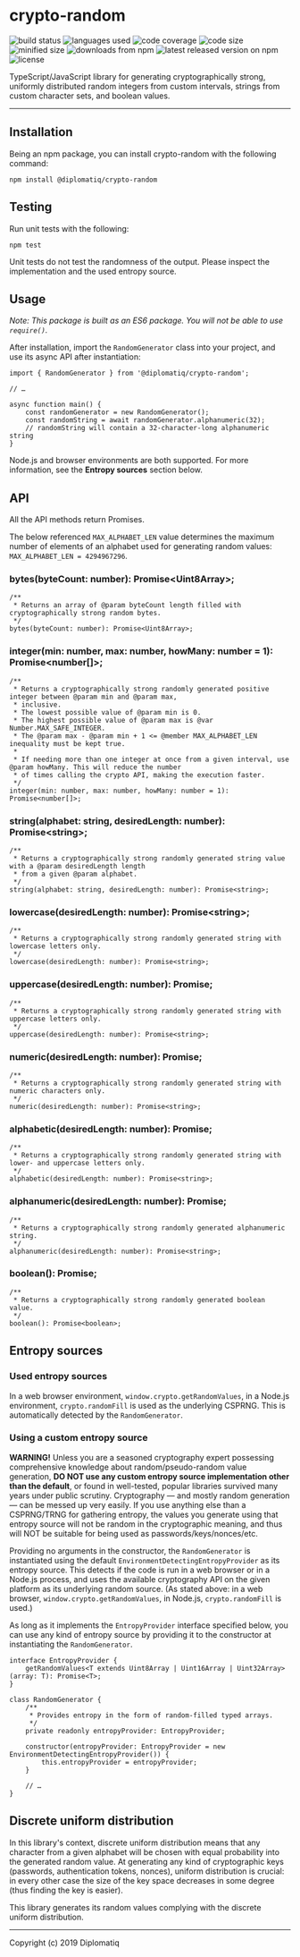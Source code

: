 # crypto-random

<p>
<a href="https://travis-ci.org/Diplomatiq/crypto-random" target="_blank" style="text-decoration: none;">
	<img src="https://img.shields.io/travis/Diplomatiq/crypto-random.svg" alt="build status">
</a>

<a href="https://github.com/Diplomatiq/crypto-random" target="_blank" style="text-decoration: none;">
	<img src="https://img.shields.io/github/languages/top/Diplomatiq/crypto-random.svg" alt="languages used">
</a>

<a href="https://codecov.io/gh/Diplomatiq/crypto-random" target="_blank" style="text-decoration: none;">
	<img src="https://img.shields.io/codecov/c/github/Diplomatiq/crypto-random.svg" alt="code coverage">
</a>

<a href="https://github.com/Diplomatiq/crypto-random" target="_blank" style="text-decoration: none;">
	<img src="https://img.shields.io/github/languages/code-size/Diplomatiq/crypto-random.svg" alt="code size">
</a>

<a href="https://www.npmjs.com/package/@diplomatiq/crypto-random" target="_blank" style="text-decoration: none;">
	<img src="https://img.shields.io/bundlephobia/min/@diplomatiq/crypto-random.svg" alt="minified size">
</a>

<a href="https://www.npmjs.com/package/@diplomatiq/crypto-random" target="_blank" style="text-decoration: none;">
	<img src="https://img.shields.io/npm/dt/@diplomatiq/crypto-random.svg" alt="downloads from npm">
</a>

<a href="https://www.npmjs.com/package/@diplomatiq/crypto-random" target="_blank" style="text-decoration: none;">
	<img src="https://img.shields.io/npm/v/@diplomatiq/crypto-random.svg" alt="latest released version on npm">
</a>

<a href="https://github.com/Diplomatiq/crypto-random/blob/master/LICENSE" target="_blank" style="text-decoration: none;">
	<img src="https://img.shields.io/npm/l/@diplomatiq/crypto-random.svg" alt="license">
</a>
</p>

TypeScript/JavaScript library for generating cryptographically strong, uniformly distributed random integers from custom intervals, strings from custom character sets, and boolean values.

---

## Installation

Being an npm package, you can install crypto-random with the following command:

```
npm install @diplomatiq/crypto-random
```

## Testing

Run unit tests with the following:

```
npm test
```

Unit tests do not test the randomness of the output. Please inspect the implementation and the used entropy source.

## Usage

_Note: This package is built as an ES6 package. You will not be able to use `require()`._

After installation, import the `RandomGenerator` class into your project, and use its async API after instantiation:

```
import { RandomGenerator } from '@diplomatiq/crypto-random';

// …

async function main() {
	const randomGenerator = new RandomGenerator();
	const randomString = await randomGenerator.alphanumeric(32);
	// randomString will contain a 32-character-long alphanumeric string
}
```

Node.js and browser environments are both supported. For more information, see the **Entropy sources** section below.

## API

All the API methods return Promises.

The below referenced `MAX_ALPHABET_LEN` value determines the maximum number of elements of an alphabet used for generating random values: `MAX_ALPHABET_LEN = 4294967296`.

### bytes(byteCount: number): Promise\<Uint8Array>;

```
/**
 * Returns an array of @param byteCount length filled with cryptographically strong random bytes.
 */
bytes(byteCount: number): Promise<Uint8Array>;
```

### integer(min: number, max: number, howMany: number = 1): Promise\<number[]>;

```
/**
 * Returns a cryptographically strong randomly generated positive integer between @param min and @param max,
 * inclusive.
 * The lowest possible value of @param min is 0.
 * The highest possible value of @param max is @var Number.MAX_SAFE_INTEGER.
 * The @param max - @param min + 1 <= @member MAX_ALPHABET_LEN inequality must be kept true.
 *
 * If needing more than one integer at once from a given interval, use @param howMany. This will reduce the number
 * of times calling the crypto API, making the execution faster.
 */
integer(min: number, max: number, howMany: number = 1): Promise<number[]>;
```

### string(alphabet: string, desiredLength: number): Promise\<string>;

```
/**
 * Returns a cryptographically strong randomly generated string value with a @param desiredLength length
 * from a given @param alphabet.
 */
string(alphabet: string, desiredLength: number): Promise<string>;
```

### lowercase(desiredLength: number): Promise\<string>;

```
/**
 * Returns a cryptographically strong randomly generated string with lowercase letters only.
 */
lowercase(desiredLength: number): Promise<string>;
```

### uppercase(desiredLength: number): Promise<string>;

```
/**
 * Returns a cryptographically strong randomly generated string with uppercase letters only.
 */
uppercase(desiredLength: number): Promise<string>;
```

### numeric(desiredLength: number): Promise<string>;

```
/**
 * Returns a cryptographically strong randomly generated string with numeric characters only.
 */
numeric(desiredLength: number): Promise<string>;
```

### alphabetic(desiredLength: number): Promise<string>;

```
/**
 * Returns a cryptographically strong randomly generated string with lower- and uppercase letters only.
 */
alphabetic(desiredLength: number): Promise<string>;
```

### alphanumeric(desiredLength: number): Promise<string>;

```
/**
 * Returns a cryptographically strong randomly generated alphanumeric string.
 */
alphanumeric(desiredLength: number): Promise<string>;
```

### boolean(): Promise<boolean>;

```
/**
 * Returns a cryptographically strong randomly generated boolean value.
 */
boolean(): Promise<boolean>;
```

## Entropy sources

### Used entropy sources

In a web browser environment, `window.crypto.getRandomValues`, in a Node.js environment, `crypto.randomFill` is used as the underlying CSPRNG. This is automatically detected by the `RandomGenerator`.

### Using a custom entropy source

**WARNING!** Unless you are a seasoned cryptography expert possessing comprehensive knowledge about random/pseudo-random value generation, **DO NOT use any custom entropy source implementation other than the default**, or found in well-tested, popular libraries survived many years under public scrutiny. Cryptography — and mostly random generation — can be messed up very easily. If you use anything else than a CSPRNG/TRNG for gathering entropy, the values you generate using that entropy source will not be random in the cryptographic meaning, and thus will NOT be suitable for being used as passwords/keys/nonces/etc.

Providing no arguments in the constructor, the `RandomGenerator` is instantiated using the default `EnvironmentDetectingEntropyProvider` as its entropy source. This detects if the code is run in a web browser or in a Node.js process, and uses the available cryptography API on the given platform as its underlying random source. (As stated above: in a web browser, `window.crypto.getRandomValues`, in Node.js, `crypto.randomFill` is used.)

As long as it implements the `EntropyProvider` interface specified below, you can use any kind of entropy source by providing it to the constructor at instantiating the `RandomGenerator`.

```
interface EntropyProvider {
    getRandomValues<T extends Uint8Array | Uint16Array | Uint32Array>(array: T): Promise<T>;
}
```

```
class RandomGenerator {
	/**
	 * Provides entropy in the form of random-filled typed arrays.
	 */
	private readonly entropyProvider: EntropyProvider;

	constructor(entropyProvider: EntropyProvider = new EnvironmentDetectingEntropyProvider()) {
	    this.entropyProvider = entropyProvider;
	}

	// …
}
```

## Discrete uniform distribution

In this library's context, discrete uniform distribution means that any character from a given alphabet will be chosen with equal probability into the generated random value. At generating any kind of cryptographic keys (passwords, authentication tokens, nonces), uniform distribution is crucial: in every other case the size of the key space decreases in some degree (thus finding the key is easier).

This library generates its random values complying with the discrete uniform distribution.

---

Copyright (c) 2019 Diplomatiq
